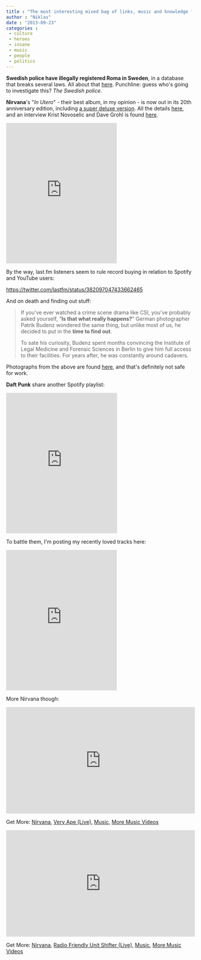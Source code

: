 ```yaml
---
title : "The most interesting mixed bag of links, music and knowledge from today"
author : "Niklas"
date : "2013-09-23"
categories : 
 - culture
 - heroes
 - insane
 - music
 - people
 - politics
---
```


**Swedish police have illegally registered Roma in Sweden**, in a database that breaks several laws. All about that [here](http://www.thelocal.se/50378/20130923). Punchline: guess who's going to investigate this? _The Swedish police_.

**Nirvana**'s "_In Utero_" - their best album, in my opinion - is now out in its 20th anniversary edition, including [a super deluxe version](http://www.rollingstone.com/music/news/inside-nirvanas-rarities-packed-in-utero-reissue-20130813). All the details [here](http://www.gigwise.com/reviews/84371/nirvana---in-utero-20th-anniversary-edition), and an interview Krist Novoselic and Dave Grohl is found [here](http://www.npr.org/blogs/allsongs/2013/09/09/220657501/dave-grohl-and-krist-novoselic-share-memories-unreleased-tracks-from-in-utero).

<iframe src="https://embed.spotify.com/?uri=spotify:album:4HACR8HgOYj1HH4vCZ3MVi" width="300" height="380" frameborder="0" allowtransparency="true"></iframe>

By the way, last.fm listeners seem to rule record buying in relation to Spotify and YouTube users:

https://twitter.com/lastfm/status/382097047433662465

And on death and finding out stuff:

> If you’ve ever watched a crime scene drama like CSI, you’ve probably asked yourself, “**Is that what really happens?**” German photographer Patrik Budenz wondered the same thing, but unlike most of us, he decided to put in the **time to find out**.
> 
> To sate his curiosity, Budenz spent months convincing the Institute of Legal Medicine and Forensic Sciences in Berlin to give him full access to their facilities. For years after, he was constantly around cadavers.

Photographs from the above are found [here](http://www.wired.com/rawfile/2013/09/patrik-budenz/), and that's definitely not safe for work.

**Daft Punk** share another Spotify playlist:

<iframe src="https://embed.spotify.com/?uri=spotify:user:daftpunkofficial:playlist:0XfDbGcirqCJsVf2z9cRuQ" frameborder="0" allowtransparency="true" width="301" height="380"></iframe>

To battle them, I'm posting my recently loved tracks here:

<iframe src="https://embed.spotify.com/?uri=spotify:user:pivic:playlist:4cQJOdKwOhIaFZKfJrH9TZ" width="300" height="380" frameborder="0" allowtransparency="true"></iframe>

More Nirvana though:

<iframe src="http://media.mtvnservices.com/embed/mgid:uma:video:mtv.com:954983/cp~series%3D2760%26id%3D1714089%26vid%3D954983%26uri%3Dmgid%3Auma%3Avideo%3Amtv.com%3A954983" width="512" height="288" frameborder="0"></iframe>

Get More: [Nirvana](http://www.mtv.com/artists/nirvana/), [Very Ape (Live)](http://www.mtv.com/videos/misc/954983/very-ape-live.jhtml#id=1714089&vid=954983), [Music](http://www.mtv.com/music/), [More Music Videos](http://www.mtv.com/music/video/)

<iframe src="http://media.mtvnservices.com/embed/mgid:uma:video:mtv.com:954984/cp~series%3D2760%26id%3D1714089%26vid%3D954984%26uri%3Dmgid%3Auma%3Avideo%3Amtv.com%3A954984" width="512" height="288" frameborder="0"></iframe>

Get More: [Nirvana](http://www.mtv.com/artists/nirvana/), [Radio Friendly Unit Shifter (Live)](http://www.mtv.com/videos/misc/954984/radio-friendly-unit-shifter-live.jhtml#id=1714089&vid=954984), [Music](http://www.mtv.com/music/), [More Music Videos](http://www.mtv.com/music/video/)
